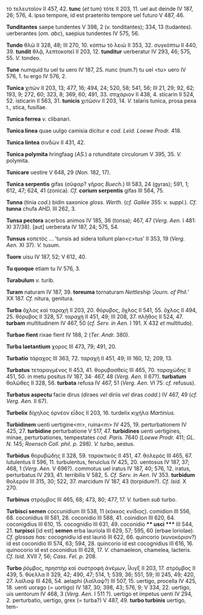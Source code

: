 τὸ τελευταῖον II 457, 42. **tunc** (*et* tum) τότε II 203, 11. uel aut
deinde IV 187, 26; 576, 4. ipso tempore, id est praeterito tempore uel
futuro V 487, 46.

**Tunditantes** saepe tundentes V 398, 2 (*v.* tonditantes); 334, 13
(tudantes). uerberantes (*om. abc*), saepius tundentes IV 575, 56.

**Tundo** θλῶ II 328, 48; III 270, 10. κόπτω τὸ λειῶ II 353, 32.
συγκόπτω II 440, 39. **tundit** θλᾷ, λεπτοκοπεῖ II 203, 12. **tunditur**
uerberatur IV 293, 46; 575, 55. *V.* tondeo.

**Tune** numquid tu uel tu uero IV 187, 25. nunc (num.?) tu uel \<tu\>
uero IV 576, 1. tu ergo IV 576, 2.

**Tunica** χιτών II 203, 13; 477, 16; 494, 24; 520, 58; 541, 56; III 21,
29; 92, 62; 193, 9; 272, 60; 323, 8; 369, 60; 491, 33. στιχάριον II 438,
4. sticarin II 524, 52. isticarin II 563, 31. **tunicis** χιτῶσιν II
203, 14. *V.* talaris tunica, prosa pexa t., stica, fusillae.

**Tunica ferrea** *v.* clibanari.

**Tunica linea** quae uulgo camisia dicitur e *cod. Leid. Loewe Prodr.*
418.

**Tunica lintea** σινδών II 431, 42.

**Tunica polymita** hringfaag (*AS.*) a rotunditate circulorum V 395,
35. *V.* polymita.

**Tunicare** uestire V 648, 29 (*Non.* 182, 17).

**Tunica serpentis** gifas (σῦφαρ? γῆρας *Buech.*) III 583, 24 (gyras);
591, 1; 612, 47; 624, 41 (zonica). *Cf.* **corium serpentis** gifas III
564, 75.

**Tunna** (tinia *cod.*) bidin saxonice *gloss. Werth.* (*cf. Gallée*
355: *v. suppl.*). *Cf.* **tunna** chufa *AHD.* III 262, 3.

**Tunsa pectora** acerbos animos IV 185, 36 (tonsa); 467, 47 (*Verg.*
*Aen.* I 481: XI 37/38). [aut] uerberata IV 187, 24; 575, 54.

**Tunsus** κοπετός ... 'tunsis ad sidera tollunt plan\<c\>tus' II 353,
19 (*Verg. Aen.* XI 37). *V.* tusum.

**Tuore** uisu IV 187, 52; V 612, 40.

**Tu quoque** etiam tu IV 576, 3.

**Turabulum** *v.* turib.

**Turam** naturam IV 187, 39. **toreuma** tornaturam *Nettleship 'Journ.
of Phil.'* XX 187. *Cf.* nitura, genitura.

**Turba** ὄχλος καὶ ταραχή II 203, 20. θόρυβος, ὄχλος II 541, 55. ὄχλος
II 494, 25. θόρυβος II 328, 57. ταραχή II 451, 49; III 208, 37. πλῆθος
II 524, 47. **turbam** multitudinem IV 467, 50 (*cf. Serv. in Aen.* I
191. X 432 *et* multitudo).

**Turbae fient** rixae fient IV 188, 2 (*Ter. Andr.* 380).

**Turba laetantium** χορος III 473, 79; 491, 20.

**Turbatio** τάραχος III 363, 72. ταραχή II 451, 49; III 160, 12; 209,
13.

**Turbatus** τεταραγμένος II 453, 41. θορυβασθείς III 465, 70. ταραχώδης
II 451, 50. in metu positus IV 187, 34· 467, 48 (*Verg. Aen.* II 67?).
**turbatum** θολῶθες II 328, 56. **turbata** refusa IV 467, 51 (*Verg.*
*Aen.* VI 75: *cf.* refusus).

**Turbatus aspectu** facie dirus (diraes *vel* diriis *vel* diras
*codd.*) IV 467, 49 (*cf. Verg. Aen.* II 67).

**Turbelix** δίχηλος ὀρνέον εἶδος II 203, 16. turdelix κιχήλα
*Martinius.*

**Turbidinem** uenti uertigine\<m\>, ruina\<m\> IV 425, 19.
perturbationem IV 425, 27. **turbidine** perturbatione V 517, 47.
**turbidines** uenti uertigines, minae, perturbationes, tempestates
*cod. Paris.* 7640 (*Loewe Prodr.* 411; *GL. N.* 145; *Roensch Coll.
phil. p.* 298). *V.* turbo, aestus.

**Turbidus** θορυβώδης II 328, 59. ταρακτικός II 451, 47. θολερός III
465, 67. lutulentus II 596, 11. turbulentus, feruiclus IV 425, 20.
uentosus IV 187, 37; 468, 1 (*Verg. Aen.* V 696?). commotus uel iratus
IV 187, 40; 576, 12. iratus, perturbatus IV 293, 41. terribilis V 582,
5. *Cf. Serv. in Aen.* IV 353. **turbidum** θολερόν III 315, 30; 522,
37. marcidum IV 187, 43 (torpidum?). *Cf. Isid.* X 270.

**Turbinus** στρόμβος III 465, 68; 473, 80; 477, 17. *V.* turben *sub*
turbo.

**Turbisci semen** coccunidium III 538, 11 (κόκκος κνίδιος). comidion
III 556, 68. coconidius III 581, 28. coconidio III 588, 41. coinidion
III 620, 64. coconigdius III 610, 15. cocognidio III 631, 49. coconidio
**\*\* usci \*\*\*** III 544, 21. **turpisci** [id est] **semen** erba
lauriola III 629, 57; 595, 60 (erbae loriolae). *Cf. glossas has:*
cocognidiu id est lauriõ III 622, 66. quincorio (κυνοκόριον?) id est
coconidio III 574, 63; 594, 28. quincorio id est cocognidius III 616,
16. quinocorio id est coconidius III 628, 17. *V.* chamaeleon, chamelea,
lacteris. *Cf. Isid.* XVII 7, 56; *Cass. Fel. p.* 208.

**Turbo** ῥόμβος, πρηστὴρ καὶ συστροφὴ ἀνέμων, ἶλιγξ II 203, 17.
στρόμβος II 439, 5. θύελλα II 329, 42; 490, 47; 514, 1; 539, 36; 551,
59; III 245, 49; 420, 27. λαῖλαψ III 426, 54. aelaphi (λαῖλαψ?) III 507,
15. uertigo, procella IV 425, 18. uenti uorago (= uortigo) IV 187, 30;
398, 43; 576, 9; V 334, 22. uertigo, uis uentorum IV 468, 3 (*Verg.*
*Aen.* I 511 ?). uertigo et impetus uenti IV 294, 2. perturbatio,
uertigo, grex (= turba?) V 487, 49. **turbo turbinis** uertigo, tem­-
